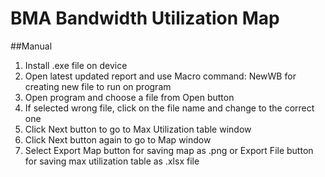 # BMA Bandwidth Utilization Map
##Manual
1.	Install .exe file on device
2.	Open latest updated report and use Macro command: NewWB for creating new file to run on program
3.	Open program and choose a file from Open button
4.	If selected wrong file, click on the file name and change to the correct one
5.	Click Next button to go to Max Utilization table window
6.	Click Next button again to go to Map window
7.	Select Export Map button for saving map as .png or Export File button for saving max utilization table as .xlsx file

